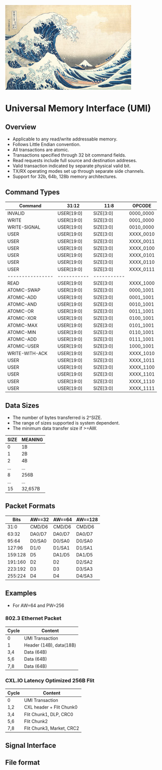 ![UMI](docs/_images/hokusai.jpg)

# Universal Memory Interface (UMI)

## Overview

* Applicable to any read/write addressable memory.
* Follows Little Endian convention.
* All transactions are atomic.
* Transactions specified through 32 bit command fields.
* Read requests include full source and destination addreses.
* Valid transaction indicated by separate physical valid bit.
* TX/RX operating modes set up through separate side channels.
* Support for 32b, 64b, 128b memory architectures.
     
## Command Types

| Command        | 31:12      |  11:8     |  OPCODE   |
|----------------|------------|-----------|-----------|
| INVALID        | USER[19:0] | SIZE[3:0] | 0000_0000 |
| WRITE          | USER[19:0] | SIZE[3:0] | 0001_0000 |
| WRITE-SIGNAL   | USER[19:0] | SIZE[3:0] | 0010_0000 |
| USER           | USER[19:0] | SIZE[3:0] | XXXX_0010 |
| USER           | USER[19:0] | SIZE[3:0] | XXXX_0011 |
| USER           | USER[19:0] | SIZE[3:0] | XXXX_0100 |
| USER           | USER[19:0] | SIZE[3:0] | XXXX_0101 |
| USER           | USER[19:0] | SIZE[3:0] | XXXX_0110 |
| USER           | USER[19:0] | SIZE[3:0] | XXXX_0111 |
|----------------|-----------|-----------|
| READ           | USER[19:0] | SIZE[3:0] | XXXX_1000 |
| ATOMIC-SWAP    | USER[19:0] | SIZE[3:0] | 0000_1001 |
| ATOMIC-ADD     | USER[19:0] | SIZE[3:0] | 0001_1001 |
| ATOMIC-AND     | USER[19:0] | SIZE[3:0] | 0010_1001 |
| ATOMIC-OR      | USER[19:0] | SIZE[3:0] | 0011_1001 |
| ATOMIC-XOR     | USER[19:0] | SIZE[3:0] | 0100_1001 |
| ATOMIC-MAX     | USER[19:0] | SIZE[3:0] | 0101_1001 |
| ATOMIC-MIN     | USER[19:0] | SIZE[3:0] | 0110_1001 |
| ATOMIC-ADD     | USER[19:0] | SIZE[3:0] | 0111_1001 |
| ATOMIC-USER    | USER[19:0] | SIZE[3:0] | 1000_1001 |
| WRITE-WITH-ACK | USER[19:0] | SIZE[3:0] | XXXX_1010 |
| USER           | USER[19:0] | SIZE[3:0] | XXXX_1011 |
| USER           | USER[19:0] | SIZE[3:0] | XXXX_1100 |
| USER           | USER[19:0] | SIZE[3:0] | XXXX_1101 |
| USER           | USER[19:0] | SIZE[3:0] | XXXX_1110 |
| USER           | USER[19:0] | SIZE[3:0] | XXXX_1111 | 

## Data Sizes

* The number of bytes transferred is 2^SIZE.
* The range of sizes supported is system dependent.
* The minimum data transfer size if >=AW. 

| SIZE    | MEANING   |
|---------|-----------|
| 0       | 1B        |
| 1       | 2B        |
| 2       | 4B        |
| ...     | ...       |
| 8       | 256B      |
| ...     | ...       |
| 15      | 32,657B   |

## Packet Formats

| Bits    | AW==32 | AW==64 | AW==128 |
|---------|--------|--------|---------|
| 31:0    | CMD/D6 | CMD/D6 | CMD/D6  |
| 63:32   | DA0/D7 | DA0/D7 | DA0/D7  |
| 95:64   | D0/SA0 | D0/SA0 | D0/SA0  |
| 127:96  | D1/0   | D1/SA1 | D1/SA1  |
| 159:128 | D5     | DA1/D5 | DA1/D5  |
| 191:160 | D2     | D2     | D2/SA2  |
| 223:192 | D3     | D3     | D3/SA3  |
| 255:224 | D4     | D4     | D4/SA3  |

## Examples

* For AW=64 and PW=256

### 802.3 Ethernet Packet 

| Cycle   | Content                  |
|---------|--------------------------|
| 0       | UMI Transaction          |
| 1       | Header (14B), data(18B)  |
| 3,4     | Data (64B)               |
| 5,6     | Data (64B)               |
| 7,8     | Data (64B)               |

### CXL.IO Latency Optimized 256B Flit 

| Cycle   | Content                  |
|---------|--------------------------|
| 0       | UMI Transaction          |
| 1,2     | CXL header + Flit Chunk0 |
| 3,4     | Flit Chunk1, DLP, CRC0   |
| 5,6     | Flit Chunk2              |
| 7,8     | Flit Chunk3, Market, CRC2|

## Signal Interface




## File format



